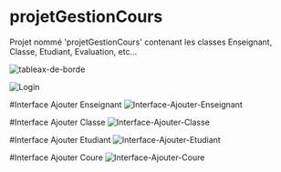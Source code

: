# projetGestionCours
Projet nommé 'projetGestionCours' contenant les classes Enseignant, Classe, Etudiant, Evaluation, etc...

![tableax-de-borde](https://user-images.githubusercontent.com/84733255/187221249-872b50dc-34f0-48eb-ad9f-edaa01bc3fff.JPG)

![Login](https://user-images.githubusercontent.com/84733255/187221341-d9d195a8-b2ea-4874-aa00-c9b9e44caeb0.JPG)

#Interface Ajouter Enseignant
![Interface-Ajouter-Enseignant](https://user-images.githubusercontent.com/84733255/187221427-611ba0a7-5444-4dd0-8cd5-4db60563b45f.JPG)

#Interface Ajouter Classe
![Interface-Ajouter-Classe](https://user-images.githubusercontent.com/84733255/187221496-6c0fb213-261b-49ed-b088-2e56f544de09.JPG)

#Interface Ajouter Etudiant
![Interface-Ajouter-Etudiant](https://user-images.githubusercontent.com/84733255/187221620-e79f55f5-8b6a-497f-b0cc-3501640ddbc1.JPG)

#Interface Ajouter Coure
![Interface-Ajouter-Coure](https://user-images.githubusercontent.com/84733255/187221994-c12b6f80-b150-4a3b-a657-da30a79a9756.JPG)

